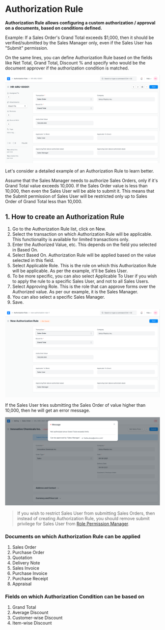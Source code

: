 
# Authorization Rule


**Authorization Rule allows configuring a custom authorization / approval on a documents, based on conditions defined.**


Example: If a Sales Order's Grand Total exceeds $1,000, then it should be verified/submitted by the Sales Manager only, even if the Sales User has "Submit" permission.


On the same lines, you can define Authorization Rule based on the fields like Net Total, Grand Total, Discount % and specify who would be the document approver if the authorization condition is matched.


![Authorization Rule](/files/authorization-rule.png)


Let's consider a detailed example of an Authorization Rule to learn better.


Assume that the Sales Manager needs to authorize Sales Orders, only if it's Grand Total value exceeds 10,000. If the Sales Order value is less than 10,000, then even the Sales User will be able to submit it. This means that the Submit permission of Sales User will be restricted only up to Sales Order of Grand Total less than 10,000.


## 1. How to create an Authorization Rule


1. Go to the Authorization Rule list, click on New.
2. Select the transaction on which Authorization Rule will be applicable. This functionality is available for limited transactions only.
3. Enter the Authorized Value, etc. This depends on the field you selected in Based On.
4. Select Based On. Authorization Rule will be applied based on the value selected in this field.
5. Select Applicable Role. This is the role on which this Authorization Rule will be applicable. As per the example, it'll be Sales User.
6. To be more specific, you can also select Applicable To User if you wish to apply the rule to a specific Sales User, and not to all Sales Users.
7. Select Approving Role. This is the role that can approve forms over the Authorized value. As per our example, it is the Sales Manager.
8. You can also select a specific Sales Manager.
9. Save.


![Authorization Rule](/files/new-authorization-rule.png)


If the Sales User tries submitting the Sales Order of value higher than 10,000, then he will get an error message.


![Authorization Rule Validation Message](/files/authorization-rule-validation-message.png)



> 
> If you wish to restrict Sales User from submitting Sales Orders, then instead of creating Authorization Rule, you should remove submit privilege for Sales User from [Role Permission Manager](/docs/v13/user/manual/en/setting-up/users-and-permissions/role-based-permissions).
> 
> 
> 


### Documents on which Authorization Rule can be applied


1. Sales Order
2. Purchase Order
3. Quotation
4. Delivery Note
5. Sales Invoice
6. Purchase Invoice
7. Purchase Receipt
8. Appraisal


### Fields on which Authorization Condition can be based on


1. Grand Total
2. Average Discount
3. Customer-wise Discount
4. Item-wise Discount


